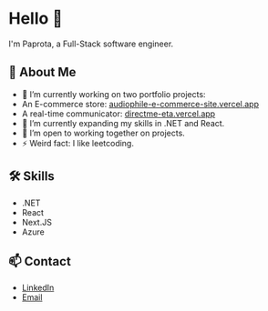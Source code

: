 # Hello 👋

I'm Paprota, a Full-Stack software engineer. 

## 🚀 About Me

- 🔭 I’m currently working on two portfolio projects:
 - An E-commerce store: [audiophile-e-commerce-site.vercel.app](#)
 - A real-time communicator: [directme-eta.vercel.app](#)
- 🌱 I’m currently expanding my skills in .NET and React.
- 👯 I’m open to working together on projects.
- ⚡ Weird fact: I like leetcoding.

## 🛠️ Skills

- .NET
- React
- Next.JS
- Azure

## 📫 Contact

- [LinkedIn](https://www.linkedin.com/in/pawe%C5%82-pro%C4%87-1704702bb/)
- [Email](paprota404@gmail.com)

